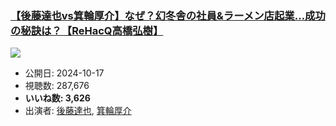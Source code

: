 ### [【後藤達也vs箕輪厚介】なぜ？幻冬舎の社員&ラーメン店起業…成功の秘訣は？【ReHacQ高橋弘樹】](https://www.youtube.com/watch?v=s0Lqsch8dvA)
[![](https://img.youtube.com/vi/s0Lqsch8dvA/sddefault.jpg)](https://www.youtube.com/watch?v=s0Lqsch8dvA)
-   公開日: 2024-10-17
-   視聴数: 287,676
-   **いいね数: 3,626**
-   出演者: [後藤達也](/rehacq_fan/people/後藤達也 "wikilink"), [箕輪厚介](/rehacq_fan/people/箕輪厚介 "wikilink")
